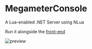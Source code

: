 # MegameterConsole
A Lua-enabled .NET Server using NLua

Run it alongside the [front-end](https://github.com/piboistudios/lua-console)


![preview](https://i.ibb.co/yhc7nv8/image.png)

